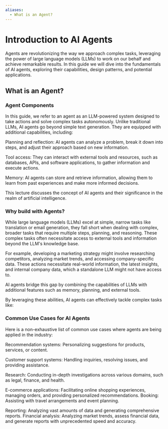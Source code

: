 ```yaml
---
aliases:
  - What is an Agent?
---
```

# Introduction to AI Agents

Agents are revolutionizing the way we approach complex tasks, leveraging the power of large language models (LLMs) to work on our behalf and achieve remarkable results. In this guide we will dive into the fundamentals of AI agents, exploring their capabilities, design patterns, and potential applications.

## What is an Agent?

### Agent Components

In this guide, we refer to an agent as an LLM-powered system designed to take actions and solve complex tasks autonomously. Unlike traditional LLMs, AI agents go beyond simple text generation. They are equipped with additional capabilities, including:

Planning and reflection: AI agents can analyze a problem, break it down into steps, and adjust their approach based on new information.

Tool access: They can interact with external tools and resources, such as databases, APIs, and software applications, to gather information and execute actions.

Memory: AI agents can store and retrieve information, allowing them to learn from past experiences and make more informed decisions.

This lecture discusses the concept of AI agents and their significance in the realm of artificial intelligence.

### Why build with Agents?

While large language models (LLMs) excel at simple, narrow tasks like translation or email generation, they fall short when dealing with complex, broader tasks that require multiple steps, planning, and reasoning. These complex tasks often necessitate access to external tools and information beyond the LLM's knowledge base.

For example, developing a marketing strategy might involve researching competitors, analyzing market trends, and accessing company-specific data. These actions necessitate real-world information, the latest insights, and internal company data, which a standalone LLM might not have access to.

AI agents bridge this gap by combining the capabilities of LLMs with additional features such as memory, planning, and external tools.

By leveraging these abilities, AI agents can effectively tackle complex tasks like:

### Common Use Cases for AI Agents

Here is a non-exhaustive list of common use cases where agents are being applied in the industry:

Recommendation systems: Personalizing suggestions for products, services, or content.

Customer support systems: Handling inquiries, resolving issues, and providing assistance.

Research: Conducting in-depth investigations across various domains, such as legal, finance, and health.

E-commerce applications: Facilitating online shopping experiences, managing orders, and providing personalized recommendations.
Booking: Assisting with travel arrangements and event planning.

Reporting: Analyzing vast amounts of data and generating comprehensive reports.
Financial analysis: Analyzing market trends, assess financial data, and generate reports with unprecedented speed and accuracy.
